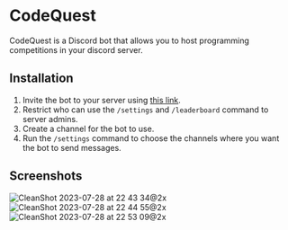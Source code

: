 # CodeQuest
CodeQuest is a Discord bot that allows you to host programming competitions in your discord server.
## Installation
1. Invite the bot to your server using [this link](https://discord.com/api/oauth2/authorize?client_id=1133245680907984956&permissions=17600775981056&scope=bot).
2. Restrict who can use the `/settings` and `/leaderboard` command to server admins.
3. Create a channel for the bot to use.
4. Run the `/settings` command to choose the channels where you want the bot to send messages.
## Screenshots
![CleanShot 2023-07-28 at 22 43 34@2x](https://github.com/TheOctoGirl/CodeQuest/assets/119755793/f74bd1a4-3770-4c56-b9db-2f9b5ade3ba3)
![CleanShot 2023-07-28 at 22 44 55@2x](https://github.com/TheOctoGirl/CodeQuest/assets/119755793/2b7a1d2b-0b43-4ef8-a161-afc7afd54271)
![CleanShot 2023-07-28 at 22 53 09@2x](https://github.com/TheOctoGirl/CodeQuest/assets/119755793/05a167b1-1da5-4302-8a42-5527faa6579c)
